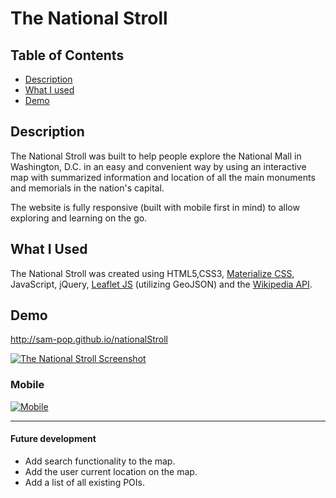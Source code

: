 # The National Stroll

## Table of Contents

* [Description](#desc)
* [What I used](#tech)
* [Demo](#demo)

## <a name="dec"></a> Description

The National Stroll was built to help people explore the National Mall in Washington, D.C. in an easy and convenient way by using an interactive map with summarized information and location of all the main monuments and memorials in the nation's capital.

The website is fully responsive (built with mobile first in mind) to allow exploring and learning on the go.

## <a name="tech"></a>What I Used

The National Stroll was created using HTML5,CSS3, [Materialize CSS](https://materializecss.com/), JavaScript, jQuery, [Leaflet JS](https://leafletjs.com/) (utilizing GeoJSON) and the [Wikipedia API](https://www.mediawiki.org/wiki/API:Main_page).


## <a name="demo"></a>Demo
http://sam-pop.github.io/nationalStroll

[![The National Stroll Screenshot](https://s22.postimg.cc/ugvrwrqk1/the_National_Stroll.png)](http://sam-pop.github.io/nationalStroll)

### Mobile

[![Mobile](https://s8.postimg.cc/t9v42i0n9/NMmobile.jpg)](http://sam-pop.github.io/nationalStroll)

---

#### Future development

- Add search functionality to the map.
- Add the user current location on the map.
- Add a list of all existing POIs. 
